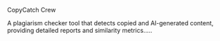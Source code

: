 CopyCatch Crew

A plagiarism checker tool that detects copied and AI-generated content, providing detailed reports and similarity metrics.....
